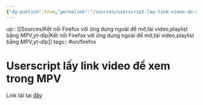 ```yaml
---
{"dg-publish":true,"permalink":"/sources/userscript-lay-link-video-de-xem-trong-mpv/"}
---
```


up:: [[Sources/Kết nối Firefox với ứng dụng ngoài để mở,tải video,playlist bằng MPV,yt-dlp\|Kết nối Firefox với ứng dụng ngoài để mở,tải video,playlist bằng MPV,yt-dlp]]
tags:: #on/firefox 

# Userscript lấy link video để xem trong MPV

Link tải tại [đây](https://justpaste.it/ddxqw)